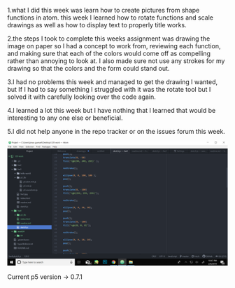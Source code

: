 
1.what I did this week was learn how to create pictures from shape functions in atom. this week I learned how to rotate functions and scale drawings as well as how to display text to properly title works.

2.the steps I took to complete this weeks assignment was drawing the image on paper so I had a concept to work from, reviewing each function, and making sure that each of the colors would come off as compelling rather than annoying to look at. I also made sure not use any strokes for my drawing so that the colors and the form could stand out.

3.I had no problems this week and managed to get the drawing I wanted, but If I had to say something I struggled with it was the rotate tool but I solved it with carefully looking over the code again.

4.I learned a lot this week but I have nothing that I learned that would be interesting to any one else or beneficial.

5.I did not help anyone in the repo tracker or on the issues forum this week.



![imagofmyeditor](hw4.png)

Current p5 version -> 0.7.1
